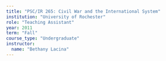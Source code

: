 ```yaml
---
title: "PSC/IR 265: Civil War and the International System"
institution: "University of Rochester"
role: "Teaching Assistant"
year: 2011
term: "Fall"
course_type: "Undergraduate"
instructor:
  name: "Bethany Lacina"
---
```


